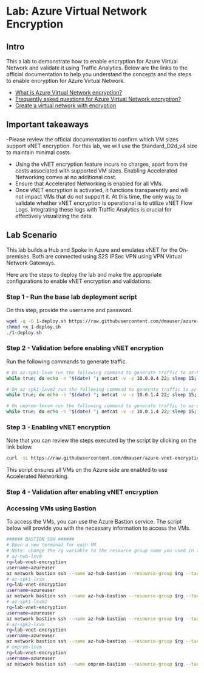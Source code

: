 # Lab: Azure Virtual Network Encryption

## Intro

This a lab to demonstrate how to enable encryption for Azure Virtual Network and validate it using Traffic Analytics.
Below are the links to the official documentation to help you understand the concepts and the steps to enable encryption for Azure Virtual Network.

- [What is Azure Virtual Network encryption?](https://learn.microsoft.com/en-us/azure/virtual-network/virtual-network-encryption-overview)
- [Frequently asked questions for Azure Virtual Network encryption?](https://learn.microsoft.com/en-us/azure/virtual-network/virtual-network-encryption-faq)
- [Create a virtual network with encryption](https://learn.microsoft.com/en-us/azure/virtual-network/how-to-create-encryption)

## Important takeaways

-Please review the official documentation to confirm which VM sizes support vNET encryption. For this lab, we will use the Standard_D2d_v4 size to maintain minimal costs.
- Using the vNET encryption feature incurs no charges, apart from the costs associated with supported VM sizes. Enabling Accelerated Networking comes at no additional cost.
- Ensure that Accelerated Networking is enabled for all VMs.
- Once vNET encryption is activated, it functions transparently and will not impact VMs that do not support it.
At this time, the only way to validate whether vNET encryption is operational is to utilize vNET Flow Logs. Integrating these logs with Traffic Analytics is crucial for effectively visualizing the data.

## Lab Scenario

This lab builds a Hub and Spoke in Azure and emulates vNET for the On-premises. Both are connected using S2S IPSec VPN using VPN Virtual Network Gateways.

Here are the steps to deploy the lab and make the appropriate configurations to enable vNET encryption and validations:

### Step 1 - Run the base lab deployment script

On this step, provide the username and password.

```bash
wget -q -O 1-deploy.sh https://raw.githubusercontent.com/dmauser/azure-vnet-encryption/refs/heads/main/1-deploy.sh
chmod +x 1-deploy.sh
./1-deploy.sh
```

### Step 2 - Validation before enabling vNET encryption

Run the following commands to generate traffic.

```bash
# On az-spk1-lxvm run the following command to generate traffic to az-hub-lxvm:
while true; do echo -n "$(date) "; netcat -v -z 10.0.0.4 22; sleep 15; done

# On az-spk1-lxvm2 run the following command to generate traffic to az-spk1-lxvm:
while true; do echo -n "$(date) "; netcat -v -z 10.0.1.4 22; sleep 15; done

# On onprem-lmxvm run the following command to generate traffic to az-spk1-lxvm:
while true; do echo -n "$(date) "; netcat -v -z 10.0.1.4 22; sleep 15; done
```

### Step 3 - Enabling vNET encryption

Note that you can review the steps executed by the script by clicking on the link below.

```bash
curl -sL https://raw.githubusercontent.com/dmauser/azure-vnet-encryption/refs/heads/main/2-enable-vnet-encryption.sh | bash
```

This script ensures all VMs on the Azure side are enabled to use Accelerated Networking.

### Step 4 - Validation after enabling vNET encryption



### Accessing VMs using Bastion

To access the VMs, you can use the Azure Bastion service. The script below will provide you with the necessary information to access the VMs.

```bash	
###### BASTION SSH ######
# Open a new terminal for each VM
# Note: change the rg variable to the resource group name you used in the deployment
# az-hub-lxvm
rg=lab-vnet-encryption
username=azureuser
az network bastion ssh --name az-hub-bastion --resource-group $rg --target-resource-id $(az vm show -g $rg -n az-hub-lxvm --query id -o tsv) --auth-type password --username $username
# az-spk1-lxvm
rg=lab-vnet-encryption
username=azureuser
az network bastion ssh --name az-hub-bastion --resource-group $rg --target-resource-id $(az vm show -g $rg -n az-spk1-lxvm --query id -o tsv) --auth-type password --username $username
# az-spk1-lxvm2
rg=lab-vnet-encryption
username=azureuser
az network bastion ssh --name az-hub-bastion --resource-group $rg --target-resource-id $(az vm show -g $rg -n az-spk1-lxvm2 --query id -o tsv) --auth-type password --username $username
# az-spk2-lxvm
rg=lab-vnet-encryption
username=azureuser
az network bastion ssh --name az-hub-bastion --resource-group $rg --target-resource-id $(az vm show -g $rg -n az-spk2-lxvm --query id -o tsv) --auth-type password --username $username
# onprem-lxvm
rg=lab-vnet-encryption
username=azureuser
az network bastion ssh --name onprem-bastion --resource-group $rg --target-resource-id $(az vm show -g $rg -n onprem-lxvm --query id -o tsv) --auth-type password --username $username
```
